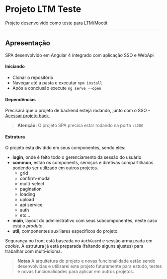 Projeto LTM Teste
===================

Projeto desenvolvido como teste para LTM/Mootit

----------

Apresentação
-------------
SPA desenvolvido em Angular 4 integrado com aplicação SSO e WebApi

#### Iniciando
- Clonar o repositório
- Navegar até a pasta e executar `npm install`
- Após a conclusão execute `ng serve --open`

#### Dependências
Precisará que o projeto de backend esteja rodando, junto com o SSO - [Acessar projeto back](https://github.com/brunoseco/ltm-teste-back). 

> **Atenção:**
O projeto SPA precisa estar rodando na porta `:4200`

#### Estrutura
O projeto está dividido em seus componentes, sendo eles:

 - **login**, onde é feito todo o gerenciamento da sessão do usuário.
 - **common**, estão os components, serviços e diretivas compartilhados podendo ser utilizado em outros projetos.
	 - grid
	 - confirm-modal
	 - multi-select
	 - pagination
	 - loading
	 - upload
	 - api service
	 - auth
	 - etc...
 - **main**, layout do administrativo com seus subcomponentes, neste caso está o *produto*.
 - **util**, componentes auxiliares específicos do projeto.

Segurança no front está baseada no `AuthGuard` e sessão armazeada em *cookie*.
A estrutura já está preparada (faltando alguns ajustes) para trabalhar com multi-idioma.

> **Notas** A arquitetura do projeto e novas funcionalidade estão sendo desenvolvidas e utilizarei este projeto futuramente para estudo, testes e novas funcionalidades para aplicar em outros projetos.
